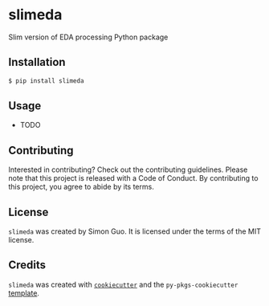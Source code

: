 # slimeda

Slim version of EDA processing Python package

## Installation

```bash
$ pip install slimeda
```

## Usage

- TODO

## Contributing

Interested in contributing? Check out the contributing guidelines. Please note that this project is released with a Code of Conduct. By contributing to this project, you agree to abide by its terms.

## License

`slimeda` was created by Simon Guo. It is licensed under the terms of the MIT license.

## Credits

`slimeda` was created with [`cookiecutter`](https://cookiecutter.readthedocs.io/en/latest/) and the `py-pkgs-cookiecutter` [template](https://github.com/py-pkgs/py-pkgs-cookiecutter).

